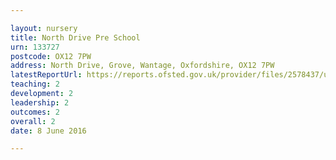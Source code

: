 ```yaml
---

layout: nursery
title: North Drive Pre School
urn: 133727
postcode: OX12 7PW
address: North Drive, Grove, Wantage, Oxfordshire, OX12 7PW
latestReportUrl: https://reports.ofsted.gov.uk/provider/files/2578437/urn/133727.pdf
teaching: 2
development: 2
leadership: 2
outcomes: 2
overall: 2
date: 8 June 2016

---
```


